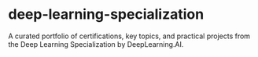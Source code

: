 # deep-learning-specialization
A curated portfolio of certifications, key topics, and practical projects from the Deep Learning Specialization by DeepLearning.AI.
